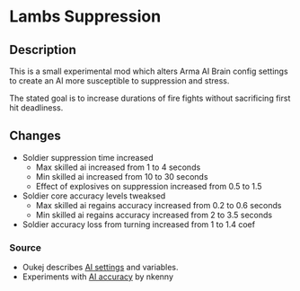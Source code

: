 # Lambs Suppression 
## Description 
This is a small experimental mod which alters Arma AI Brain config settings to create an AI more susceptible to suppression and stress. 

The stated goal is to increase durations of fire fights without sacrificing first hit deadliness. 

## Changes
 * Soldier suppression time increased
    * Max skilled ai increased from 1 to 4 seconds
    * Min skilled ai increased from 10 to 30 seconds 
    * Effect of explosives on suppression increased from 0.5 to 1.5 
 * Soldier core accuracy levels tweaksed
    * Max skilled ai regains accuracy increased from 0.2 to 0.6 seconds 
    * Min skilled ai regains accuracy increased from 2 to 3.5 seconds 
 * Soldier accuracy loss from turning increased from 1 to 1.4 coef

### Source 
- Oukej describes [AI settings](https://forums.bohemia.net/forums/topic/150499-ai-discussion-dev-branch/?do=findComment&comment=3367671) and variables. 
- Experiments with [AI accuracy](https://forums.bohemia.net/forums/topic/221755-the-effect-of-weapon-on-ai-accuracy/) by nkenny
